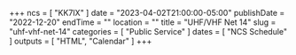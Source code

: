 +++
ncs = [ "KK7IX" ]
date = "2023-04-02T21:00:00-05:00"
publishDate = "2022-12-20"
endTime = ""
location = ""
title = "UHF/VHF Net 14"
slug = "uhf-vhf-net-14"
categories = [ "Public Service" ]
dates = [ "NCS Schedule" ]
outputs = [ "HTML", "Calendar" ]
+++
